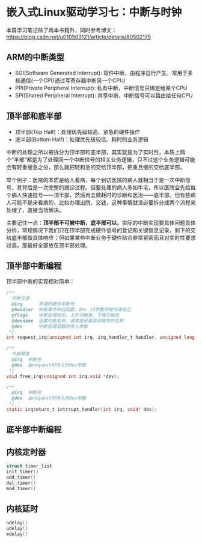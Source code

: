 # 嵌入式Linux驱动学习七：中断与时钟

本篇学习笔记除了两本书籍外，同时参考博文：https://blog.csdn.net/u010503121/article/details/80502175

## ARM的中断类型

- SGI(Software Generated Interrupt): 软件中断，由程序自行产生，常用于多核通信(一个CPU通过写寄存器中断另一个CPU)
- PPI(Private Peripheral Interrupt): 私有中断，中断信号只绑定给某个CPU
- SPI(Shared Peripheral Interrupt): 共享中断，中断信号可以路由给任何CPU

## 顶半部和底半部

- 顶半部(Top Half)：处理优先级较高、紧急的硬件操作
- 底半部(Bottom Half)：处理优先级较低、耗时的业务逻辑

中断的处理之所以被拆分为顶半部和底半部，其实就是为了实时性，本质上两个“半部”都是为了处理同一个中断信号的相关业务逻辑，只不过这个业务逻辑可能会有轻重缓急之分，那么就把轻和急的交给顶半部，把重且缓的交给底半部。

举个例子：医院的本质是给人看病，每个到访医院的病人就相当于是一次中断信号，其背后是一次完整的就诊过程。但要处理的病人多如牛毛，所以医院会先给每个病人快速挂号——顶半部，然后再去做耗时的诊断和医治——底半部。但有些病人可能不是来看病的，比如办理出院、交钱，这种事情就没必要拆分成两个流程来处理了，直接当场解决。

主要记住一点：**顶半部不可被中断，底半部可以**。实际的中断实现要具体问题具体分析，常规情况下我们只在顶半部完成硬件信号的登记和关键信息记录，剩下的交给底半部做具体响应；但如果某些中断业务于硬件贴合非常紧密而且对实时性要求过高，那最好全部放在顶半部处理。

## 顶半部中断编程

顶半部中断的实现相对简单：

```c
/**
  中断注册
  @irq      申请的硬件中断号
  @handler  中断事件响应函数，dev_id参数将被传递给它
  @flags    中断处理标志，上升沿触发，下降沿触发
  @devname  设置中断名称，通常是设备驱动程序的名称
  @dev      中断处理函数的传入参数
 */
int request_irq(unsigned int irq, irq_handler_t handler, unsigned long flags, const char *name, void *dev);

/**
  中断释放
  @irq  中断号
  @dev  由request时传入的dev参数
 */
void free_irq(unsigned int irq,void *dev);

/**
  @irq  中断号
  @dev  由request时传入的dev参数
 */
static irqreturn_t intrrupt_handler(int irq, void* dev);
```

## 底半部中断编程

## 内核定时器

```c
struct timer_list
init_timer()
add_timer()
del_timer()
mod_timer()
```

## 内核延时

```c
ndelay()
udelay()
mdelay()
```